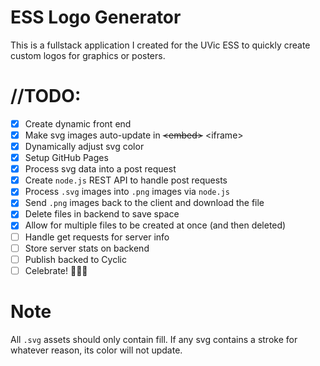 # ESS Logo Generator

This is a fullstack application I created for the UVic ESS to quickly create custom logos for graphics or posters.

# //TODO:
- [x] Create dynamic front end
- [x] Make svg images auto-update in ~~\<embed>~~ \<iframe>
- [x] Dynamically adjust svg color
- [x] Setup GitHub Pages
- [x] Process svg data into a post request
- [x] Create `node.js` REST API to handle post requests
- [x] Process `.svg` images into `.png` images via `node.js`
- [x] Send `.png` images back to the client and download the file
- [x] Delete files in backend to save space
- [x] Allow for multiple files to be created at once (and then deleted)
- [ ] Handle get requests for server info
- [ ] Store server stats on backend
- [ ] Publish backed to Cyclic
- [ ] Celebrate! 🎉🍾🥳

# Note

All `.svg` assets should only contain fill. If any svg contains a stroke for whatever reason, its color will not update.
